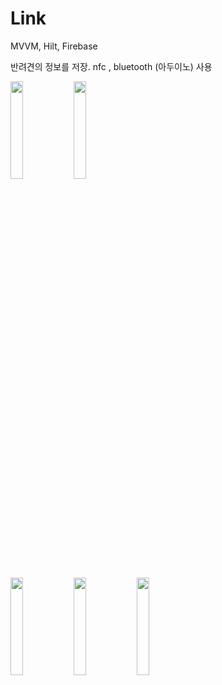 # Link

MVVM,   Hilt,  Firebase

반려견의 정보를 저장. nfc , bluetooth (아두이노) 사용




<img src = "https://user-images.githubusercontent.com/70006717/174545260-41e9f30e-da30-45cc-8bc0-222285870a1f.png" width="20%" height="20%"><img src = "https://user-images.githubusercontent.com/70006717/174545343-ac07b055-b96d-4c21-af49-16d21803faa0.png" width="20%" height="20%">

<img src = "https://user-images.githubusercontent.com/70006717/174545361-f7c223b3-3cde-455d-935d-29db73308564.png" width="20%" height="20%"><img src = "https://user-images.githubusercontent.com/70006717/174545376-15b29ba6-3749-4bf0-8d74-7ec9a92cf1c1.png" width="20%" height="20%"><img src = "https://user-images.githubusercontent.com/70006717/174545388-f9e27943-884a-4576-b6af-084eb72e9522.png" width="20%" height="20%">
